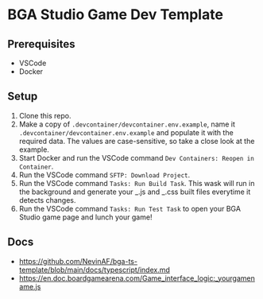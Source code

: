 # BGA Studio Game Dev Template

## Prerequisites

- VSCode
- Docker

## Setup

1. Clone this repo.
1. Make a copy of `.devcontainer/devcontainer.env.example`, name it `.devcontainer/devcontainer.env.example`
   and populate it with the required data. The values are case-sensitive, so take a close look at the example.
1. Start Docker and run the VSCode command `Dev Containers: Reopen in Container`.
1. Run the VSCode command `SFTP: Download Project`.
1. Run the VSCode command `Tasks: Run Build Task`. This wask will run in the background and generate your _.js and _.css built files everytime it detects changes.
1. Run the VSCode command `Tasks: Run Test Task` to open your BGA Studio game page and lunch your game!

## Docs

- https://github.com/NevinAF/bga-ts-template/blob/main/docs/typescript/index.md
- https://en.doc.boardgamearena.com/Game_interface_logic:_yourgamename.js
